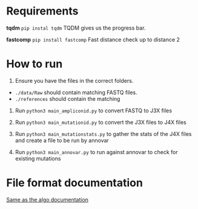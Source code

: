 # Requirements
**tqdm**
`pip instal tqdm`
TQDM gives us the progress bar.

**fastcomp**
`pip install fastcomp`
Fast distance check up to distance 2

# How to run

1. Ensure you have the files in the correct folders.
  - `./data/Raw` should contain matching FASTQ files. 
  - `./references` should contain the matching 
  
1. Run `python3 main_ampliconid.py` to convert FASTQ to J3X files

1. Run `python3 main_mutationid.py` to convert the J3X files to J4X files

1. Run `python3 main_mutationstats.py` to gather the stats of the J4X files and create a file to be run by annovar

1. Run `python3 main_annovar.py` to run against annovar to check for existing mutations

# File format documentation

[Same as the algo documentation](https://docs.google.com/document/d/1_uWV8ExxDhpnAHwQIGdE2CcQR7scXawhVlBf9aegF8Q/edit?usp=sharing)